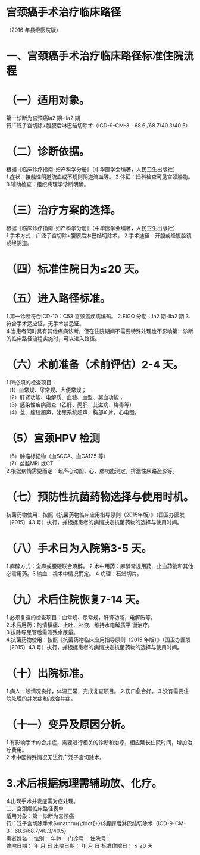 # 宫颈癌手术治疗临床路径  
（2016 年县级医院版）  
# 一、宫颈癌手术治疗临床路径标准住院流程  
# （一）适用对象。  
第一诊断为宫颈癌Ⅰa2 期-Ⅱa2 期  
行广泛子宫切除$+$腹膜后淋巴结切除术（ICD-9-CM-3：68.6 /68.7/40.3/40.5）  
# （二）诊断依据。  
根据《临床诊疗指南-妇产科学分册》（中华医学会编著，人民卫生出版社）  
1.症状：接触性阴道流血或不规则阴道流血等。  2.体征：妇科检查可见宫颈肿物。  3.辅助检查：组织病理学诊断明确。  
# （三）治疗方案的选择。  
根据《临床诊疗指南-妇产科学分册》（中华医学会编著，人民卫生出版社）  
1.手术方式：广泛子宫切除$+$腹膜后淋巴结切除术。 2.手术途径：开腹或经腹腔镜或经阴道。  
# （四）标准住院日为$\leqslant\!20$ 天。  
# （五）进入路径标准。  
1.第一诊断符合ICD-10：C53 宫颈癌疾病编码。 2.FIGO 分期：Ⅰa2 期-Ⅱa2 期 3.符合手术适应证，无手术禁忌证。  
4.当患者同时具有其他疾病诊断，但在住院期间不需要特殊处理也不影响第一诊断的临床路径流程实施时，可以进入路径。  
# （六）术前准备（术前评估）2-4 天。  
1.所必须的检查项目：  
（1）血常规、尿常规、大便常规；  
（2）肝肾功能、电解质、血糖、血型、凝血功能；  
（3）感染性疾病筛查（乙肝、丙肝、艾滋病、梅毒等）  
（4）盆、腹腔超声，泌尿系统超声，胸部X 片，心电图。  
# （5）宫颈HPV 检测  
（6）肿瘤标记物（血SCCA、血CA125 等）  
（7）盆腔MRI 或CT  
2.根据病情需要而定：超声心动图、心、肺功能测定，排泄性尿路造影等。  
# （七）预防性抗菌药物选择与使用时机。  
抗菌药物使用：按照《抗菌药物临床应用指导原则（2015年版）》（国卫办医发〔2015〕43 号）执行，并根据患者的病情决定抗菌药物的选择与使用时间。  
# （八）手术日为入院第3-5 天。  
1.麻醉方式：全麻或腰硬联合麻醉。 2.术中用药：麻醉常规用药、止血药物和其他必需用药。3.输血：视术中情况而定。 4.病理：石蜡切片。  
# （九）术后住院恢复7-14 天。  
1.必须复查的检查项目：血常规、尿常规，肝肾功能，电解质等。  
2.术后用药：酌情镇痛、止吐、补液、维持水电解质平 衡治疗。  
3.拔除导尿管后需测残余尿量。  
4.抗菌药物使用：按照《抗菌药物临床应用指导原则（2015 年版）》（国卫办医发〔2015〕43 号）执行，并根据患者的病情决定抗菌药物的选择与使用时间。  
# （十）出院标准。  
1.病人一般情况良好，体温正常，完成复查项目。 2.伤口愈合好。 3.没有需要住院处理的并发症和/或合并症。  
# （十一）变异及原因分析。  
1.有影响手术的合并症，需要进行相关的诊断和治疗，相应延长住院时间，增加治疗费用。  
2.术中因特殊情况无法行广泛子宫切除术。  
# 3.术后根据病理需辅助放、化疗。  
4.出现手术并发症需对症处理。  
二、宫颈癌临床路径表单  
适用对象：第一诊断为宫颈癌  
行广泛子宫切除手术$\mathrm{\ddot{+}}$腹膜后淋巴结切除术（ICD-9-CM-3：68.6/68.7/40.3/40.5）  
患者姓名：           性别：    年龄：    门诊号：       住院号：  
住院日期：   年  月  日    出院日期：   年  月   日     标准住院日：${\leqslant}20$ 天  
